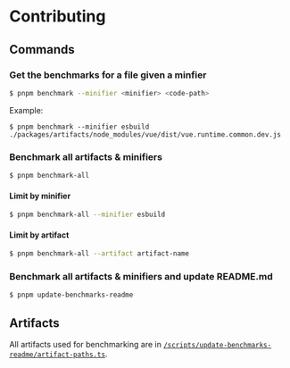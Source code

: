 # Contributing

## Commands
### Get the benchmarks for a file given a minfier
```sh
$ pnpm benchmark --minifier <minifier> <code-path>
```

Example:
```
$ pnpm benchmark --minifier esbuild ./packages/artifacts/node_modules/vue/dist/vue.runtime.common.dev.js
```

### Benchmark all artifacts & minifiers

```sh
$ pnpm benchmark-all
```

#### Limit by minifier
```sh
$ pnpm benchmark-all --minifier esbuild
```

#### Limit by artifact
```sh
$ pnpm benchmark-all --artifact artifact-name
```

### Benchmark all artifacts & minifiers and update README.md
```sh
$ pnpm update-benchmarks-readme
```

## Artifacts

All artifacts used for benchmarking are in [`/scripts/update-benchmarks-readme/artifact-paths.ts`](/scripts/update-benchmarks-readme/artifact-paths.ts).
